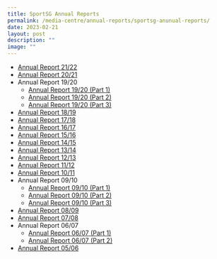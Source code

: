 ```yaml
---
title: SportSG Annual Reports
permalink: /media-centre/annual-reports/sportsg-anunual-reports/
date: 2023-02-21
layout: post
description: ""
image: ""
---
```

* [Annual Report 21/22](/files/Media%20Centre/Annual%20Reports/21_22.pdf)
* [Annual Report 20/21](/files/Media%20Centre/Annual%20Reports/20-21.pdf)
* Annual Report 19/20
	* [Annual Report 19/20 (Part 1)](/files/Media%20Centre/Annual%20Reports/19_20/19_20A.pdf)
	* [Annual Report 19/20 (Part 2)](/files/Media%20Centre/Annual%20Reports/19_20/19_20B.pdf)
	* [Annual Report 19/20 (Part 3)](/files/Media%20Centre/Annual%20Reports/19_20/19_20C.pdf)
* [Annual Report 18/19](/files/Media%20Centre/Annual%20Reports/18_19.pdf)
* [Annual Report 17/18](/files/Media%20Centre/Annual%20Reports/17_18.pdf)
* [Annual Report 16/17](/files/Media%20Centre/Annual%20Reports/16_17.pdf)
* [Annual Report 15/16](/files/Media%20Centre/Annual%20Reports/15_16.pdf)
* [Annual Report 14/15](/files/Media%20Centre/Annual%20Reports/14_15.pdf)
* [Annual Report 13/14](/files/Media%20Centre/Annual%20Reports/13_14.pdf)
* [Annual Report 12/13](/files/Media%20Centre/Annual%20Reports/12_13.pdf)
* [Annual Report 11/12](/files/Media%20Centre/Annual%20Reports/11_12.pdf)
* [Annual Report 10/11](/files/Media%20Centre/Annual%20Reports/10_11.pdf)
* Annual Report 09/10
	* [Annual Report 09/10 (Part 1)](/files/Media%20Centre/Annual%20Reports/09_10/09_10A.pdf)
	* [Annual Report 09/10 (Part 2)](/files/Media%20Centre/Annual%20Reports/09_10/09_10B.pdf)
	* [Annual Report 09/10 (Part 3)](/files/Media%20Centre/Annual%20Reports/09_10/09_10C.pdf)
* [Annual Report 08/09](/files/Media%20Centre/Annual%20Reports/08_09.pdf)
* [Annual Report 07/08](/files/Media%20Centre/Annual%20Reports/07_08.pdf)
* Annual Report 06/07
	* [Annual Report 06/07 (Part 1)](/files/Media%20Centre/Annual%20Reports/06_07/06_07A.pdf)
	* [Annual Report 06/07 (Part 2)](/files/Media%20Centre/Annual%20Reports/06_07/06_07B.pdf)
* [Annual Report 05/06](/files/Media%20Centre/Annual%20Reports/05_06.pdf)